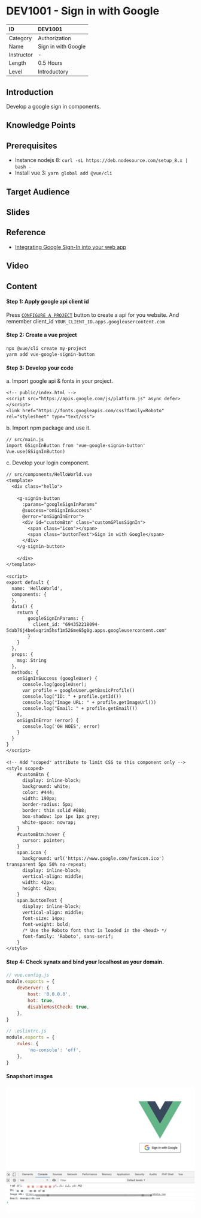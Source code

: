 # DEV1001 - Sign in with Google

| ID            | DEV1001                  |
| :--------     | :-----                   |
| Category      | Authorization            |
| Name          | Sign in with Google      |
| Instructor    | -                        |
| Length        | 0.5 Hours                |
| Level         | Introductory             |


## Introduction
Develop a google sign in components. 

## Knowledge Points

## Prerequisites
- Instance nodejs 8: `curl -sL https://deb.nodesource.com/setup_8.x | bash -`
- Install vue 3: `yarn global add @vue/cli`

## Target Audience

## Slides

## Reference
- [Integrating Google Sign-In into your web app](https://developers.google.com/identity/sign-in/web/sign-in)

## Video


## Content

#### Step 1:  Apply google api client id

   Press [`CONFIGURE A PROJECT`](https://developers.google.com/identity/sign-in/web/sign-in) button to create a api for you website. And remember client_id `YOUR_CLIENT_ID.apps.googleusercontent.com`
   

#### Step 2: Create a vue project

    npx @vue/cli create my-project
    yarm add vue-google-signin-button
    
#### Step 3: Develop your code

a. Import google api & fonts in your project.

    <!-- public/index.html -->
    <script src="https://apis.google.com/js/platform.js" async defer></script>
    <link href="https://fonts.googleapis.com/css?family=Roboto" rel="stylesheet" type="text/css">
    
b. Import npm package and use it.

    // src/main.js
    import GSignInButton from 'vue-google-signin-button'
    Vue.use(GSignInButton)
    
c. Develop your login component.

```
// src/components/HelloWorld.vue
<template>
  <div class="hello">

    <g-signin-button
      :params="googleSignInParams"
      @success="onSignInSuccess"
      @error="onSignInError">
      <div id="customBtn" class="customGPlusSignIn">
        <span class="icon"></span>
        <span class="buttonText">Sign in with Google</span>
      </div>
    </g-signin-button>

    </div>
</template>

<script>
export default {
  name: 'HelloWorld',
  components: {
  },
  data() {
    return {
        googleSignInParams: {
          client_id: "694352218094-5dab76j4be6vqrim5hsf1m526me65g0g.apps.googleusercontent.com"
        }
    }
  },
  props: {
    msg: String
  },
  methods: {
    onSignInSuccess (googleUser) {
      console.log(googleUser);
      var profile = googleUser.getBasicProfile()
      console.log("ID: " + profile.getId())
      console.log("Image URL: " + profile.getImageUrl())
      console.log("Email: " + profile.getEmail())
    },
    onSignInError (error) {
      console.log('OH NOES', error)
    }
  }
}
</script>

<!-- Add "scoped" attribute to limit CSS to this component only -->
<style scoped>
    #customBtn {
      display: inline-block;
      background: white;
      color: #444;
      width: 190px;
      border-radius: 5px;
      border: thin solid #888;
      box-shadow: 1px 1px 1px grey;
      white-space: nowrap;
    }
    #customBtn:hover {
      cursor: pointer;
    }
    span.icon {
      background: url('https://www.google.com/favicon.ico') transparent 5px 50% no-repeat;
      display: inline-block;
      vertical-align: middle;
      width: 42px;
      height: 42px;
    }
    span.buttonText {
      display: inline-block;
      vertical-align: middle;
      font-size: 14px;
      font-weight: bold;
      /* Use the Roboto font that is loaded in the <head> */
      font-family: 'Roboto', sans-serif;
    }
</style>
```

#### Step 4: Check synatx and bind your localhost as your domain.

```js
// vue.config.js
module.exports = {
    devServer: {
        host: '0.0.0.0',
        hot: true,
        disableHostCheck: true,
    },
}
```

```js
// .eslintrc.js
module.exports = {
    rules: {
        'no-console': 'off',
    },
}
```

#### Snapshort images
![](/images/courses/sign-in-with-google.png)